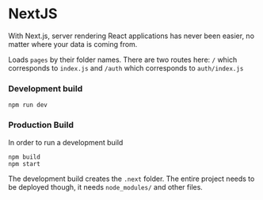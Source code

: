# NextJS

With Next.js, server rendering React applications has never been easier, no matter where your data is coming from.

Loads `pages` by their folder names. There are two routes here: `/` which corresponds to `index.js` and `/auth` which corresponds to `auth/index.js`

### Development build
`npm run dev`

### Production Build
In order to run a development build
```
npm build
npm start
```

The development build creates the `.next` folder. The entire project needs to be deployed though, it needs `node_modules/` and other files.